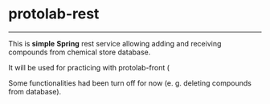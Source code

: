 # protolab-rest
---

This is **simple** __Spring__ rest service allowing adding and receiving compounds from chemical store database.

It will be used for practicing with protolab-front (

Some functionalities had been turn off for now (e. g. deleting compounds from database).